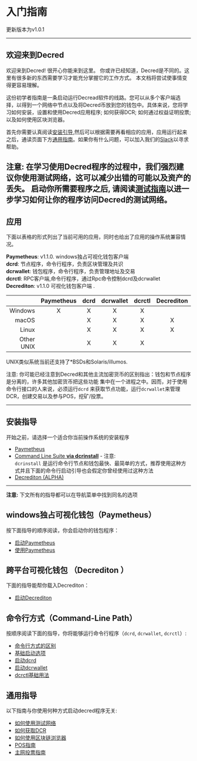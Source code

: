 # 入门指南

更新版本为v1.0.1

---

## 欢迎来到Decred

欢迎来到Decred! 很开心你能来到这里。 你或许已经知道，Decred是不同的。这里有很多新的东西需要学习才能充分掌握它的工作方式。 本文档将尝试使事情变得更容易理解。

这份初学者指南是一条启动运行Decread软件的线路。您可以从多个客户端选择，以得到一个网络中节点以及将Decred币放到您的钱包中。具体来说，您将学习如何安装，设置和使用Decred应用程序; 如何获得DCR; 如何通过权益证明投票; 以及如何使用区块浏览器。

首先你需要认真阅读[安装引导](#安装指导),然后可以根据需要再看相应的应用，应用运行起来之后，通读页面下方[通用指南](#通用指导)。如果你有什么问题，可以加入我们的[Slack](/support-directory.md#join-us-on-slack)以寻求帮助。

**注意: 在学习使用Decred程序的过程中，我们强烈建议你使用测试网络，这可以减少出错的可能以及资产的丢失。 启动你所需要程序之后, 请阅读[测试指南](/getting-started/using-testnet.md)以进一步学习如何让你的程序访问Decred的测试网络。**
---

## 应用 

下面以表格的形式列出了当前可用的应用，同时也给出了应用的操作系统兼容情况。

**Paymetheus**: v1.1.0. windows独占可视化钱包客户端  <br />
**dcrd**: 节点程序，命令行程序，负责区块管理及共识 <br />
**dcrwallet**: 钱包程序，命令行程序，负责管理地址及交易 <br />
**dcrctl**: RPC客户端,命令行程序，通过Rpc命令控制dcrd及dcrwallet <br />
**Decrediton**: v1.1.0 可视化钱包客户端 .

|           | Paymetheus | dcrd | dcrwallet | dcrctl | Decrediton |
| ---------:|:----------:|:----:|:---------:|:------:|:-----------:|
| Windows   | X          | X    | X         | X      |             |
| macOS     |            | X    | X         | X      | X           |
| Linux     |            | X    | X         | X      | X           |
| Other UNIX|            | X    | X         | X      |             |

UNIX类似系统当前还支持了*BSDs和Solaris/illumos.

注意: 你可能已经注意到Decred和其他主流加密货币的区别指出：钱包和节点程序是分离的，许多其他加密货币把这些功能
集中在一个进程之中。因而，对于使用命令行接口的人来说，必须运行`dcrd` 来获取节点功能，运行`dcrwallet`来管理DCR，创建交易以及参与POS，挖矿/投票。

---

## 安装指导

开始之前，请选择一个适合你当前操作系统的安装程序

* [Paymetheus](/getting-started/user-guides/paymetheus.md)
* [Command Line Suite **via dcrinstall**](/getting-started/user-guides/cli-installation.md) - 注意:  
`dcrinstall` 是运行命令行节点和钱包最快、最简单的方式，推荐使用这种方式并且下面的命令行启动引导也会假定你曾经使用过这种方法
* [Decrediton (ALPHA)](/getting-started/user-guides/decrediton-setup.md)

---

**注意:** 下文所有的指导都可以在导航菜单中找到同名的选项

## windows独占可视化钱包（Paymetheus） 

按下面指导的顺序阅读，你会启动你的钱包程序：

* [启动Paymetheus](/getting-started/user-guides/paymetheus.md)
* [使用Paymetheus](/getting-started/user-guides/using-paymetheus.md)

## 跨平台可视化钱包 （Decrediton  ） 

下面的指导能帮你载入Decrediton：

* [启动Decrediton](/getting-started/user-guides/decrediton-setup.md)

## 命令行方式（Command-Line Path） 

按顺序阅读下面的指导，你将能够运行命令行程序（`dcrd`, `dcrwallet`, `dcrctl`）:

* [命令行方式的区别](/getting-started/cli-differences.md)
* [基础启动选项](/getting-started/startup-basics.md)
* [启动dcrd](/getting-started/user-guides/dcrd-setup.md)
* [启动dcrwallet](/getting-started/user-guides/dcrwallet-setup.md)
* [dcrctl基础用法](/getting-started/user-guides/dcrctl-basics.md)

## 通用指导

以下指南与你使用何种方式启动decred程序无关:

* [如何使用测试网络](/getting-started/using-testnet.md)
* [如何获取DCR](/getting-started/obtaining-dcr.md)
* [如何使用区块链浏览器](/getting-started/using-the-block-explorer.md)
* [POS指南](/mining/proof-of-stake.md)
* [主网投票指南](/getting-started/user-guides/agenda-voting.md)
